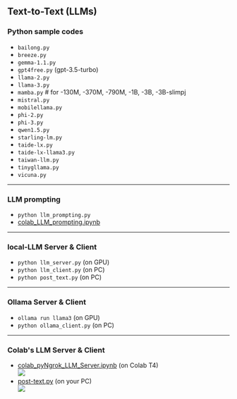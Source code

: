## Text-to-Text (LLMs)

### Python sample codes
* `bailong.py`
* `breeze.py`
* `gemma-1.1.py`
* `gpt4free.py` (gpt-3.5-turbo)
* `llama-2.py`
* `llama-3.py`
* `mamba.py` # for -130M, -370M, -790M, -1B, -3B, -3B-slimpj
* `mistral.py`
* `mobilellama.py`
* `phi-2.py`
* `phi-3.py`
* `qwen1.5.py`
* `starling-lm.py`
* `taide-lx.py`
* `taide-lx-llama3.py`
* `taiwan-llm.py`
* `tinygllama.py`
* `vicuna.py`

---
### LLM prompting
* `python llm_prompting.py`
* [colab_LLM_prompting.ipynb](https://github.com/rkuo2000/GenAI/blob/main/Text-to-Text/colab_LLM_prompting.ipynb)
  
---
### local-LLM Server & Client
* `python llm_server.py` (on GPU)
* `python llm_client.py` (on PC)
* `python post_text.py` (on PC)

---
### Ollama Server & Client
* `ollama run llama3` (on GPU)
* `python ollama_client.py` (on PC)
  
---
### Colab's LLM Server & Client
* [colab_pyNgrok_LLM_Server.ipynb](https://github.com/rkuo2000/GenAI/blob/main/Text-to-Text/colab_pyNgrok_LLM_Server.ipynb) (on Colab T4)<br>
![](https://github.com/rkuo2000/GenAI/blob/main/assets/pyngrok_LLM_Server.png?raw=true)
* [post-text.py](https://github.com/rkuo2000/GenAI/blob/main/Text-to-Text/post_text.py) (on your PC)<br>
![](https://github.com/rkuo2000/GenAI/blob/main/assets/pyngrok_post_text.png?raw=true)
